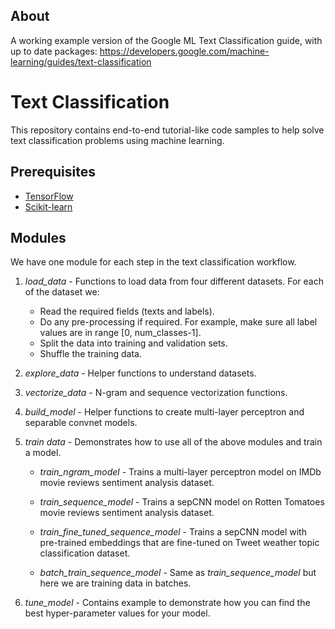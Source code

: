 ## About

A working example version of the Google ML Text Classification guide, with up to date packages:
https://developers.google.com/machine-learning/guides/text-classification

# Text Classification

This repository contains end-to-end tutorial-like code samples to help solve
text classification problems using machine learning.

## Prerequisites

*   [TensorFlow](https://www.tensorflow.org/)
*   [Scikit-learn](http://scikit-learn.org/stable/)

## Modules

We have one module for each step in the text classification workflow.

1.  *load_data* - Functions to load data from four different datasets. For each
    of the dataset we:

    +   Read the required fields (texts and labels).
    +   Do any pre-processing if required. For example, make sure all label
        values are in range [0, num_classes-1].
    +   Split the data into training and validation sets.
    +   Shuffle the training data.

2.  *explore_data* - Helper functions to understand datasets.

3.  *vectorize_data* - N-gram and sequence vectorization functions.

4.  *build_model* - Helper functions to create multi-layer perceptron and
    separable convnet models.

5.  *train data* - Demonstrates how to use all of the above modules and train a
    model.

    + *train_ngram_model* - Trains a multi-layer perceptron model on IMDb
    movie reviews sentiment analysis dataset.

    + *train_sequence_model* - Trains a sepCNN model on Rotten Tomatoes movie
    reviews sentiment analysis dataset.

    + *train_fine_tuned_sequence_model* - Trains a sepCNN model with
    pre-trained embeddings that are fine-tuned on Tweet weather topic
    classification dataset.

    + *batch_train_sequence_model* - Same as *train_sequence_model* but here
    we are training data in batches.

6.  *tune_model* - Contains example to demonstrate how you can find the best
    hyper-parameter values for your model.
